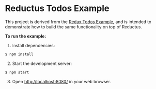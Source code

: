 # Reductus Todos Example

This project is derived from the [Redux Todos Example](https://github.com/reactjs/redux/tree/master/examples/todos/), and is intended to demonstrate how to build the same functionality on top of Reductus.

**To run the example:**

1. Install dependencies:
  ```sh
  $ npm install
  ```

2. Start the development server:
  ```sh
  $ npm start
  ```

3. Open [http://localhost:8080/](http://localhost:8080/) in your web browser.
